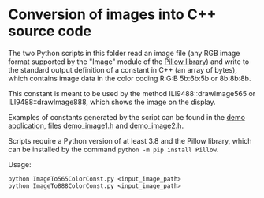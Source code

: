 # Conversion of images into C++ source code

The two Python scripts in this folder read an image file (any RGB image format supported by the "Image" module of the [Pillow library](https://pillow.readthedocs.io/en/stable/)) and write to the standard output definition of a constant in C++ (an array of bytes), which contains image data in the color coding R:G:B 5b:6b:5b or 8b:8b:8b.

This constant is meant to be used by the method ILI9488::drawImage565 or ILI9488::drawImage888, which shows the image on the display.

Examples of constants generated by the script can be found in the [demo application](../ILI9488-Xilinx_library_demo_app), files [demo_image1.h](../ILI9488-Xilinx_library_demo_app/demo_image1.h) and [demo_image2.h](../ILI9488-Xilinx_library_demo_app/demo_image2.h).

Scripts require a Python version of at least 3.8 and the Pillow library, which can be installed by the command `python -m pip install Pillow`.

Usage:

```
python ImageTo565ColorConst.py <input_image_path>
python ImageTo888ColorConst.py <input_image_path>
```